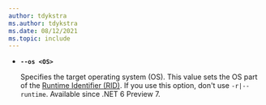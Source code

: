 ```yaml
---
author: tdykstra
ms.author: tdykstra
ms.date: 08/12/2021
ms.topic: include
---
```

- **`--os <OS>`**

  Specifies the target operating system (OS). This value sets the OS part of the [Runtime Identifier (RID)](../docs/core/rid-catalog.md). If you use this option, don't use `-r|--runtime`. Available since .NET 6 Preview 7.
